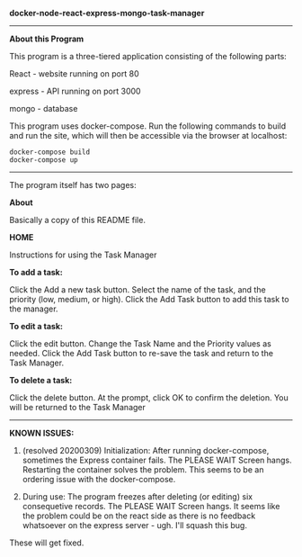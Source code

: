 **docker-node-react-express-mongo-task-manager**

************************************************************

**About this Program**

This program is a three-tiered application consisting of the following parts:


React - website running on port 80

express - API running on port 3000

mongo - database

This program uses docker-compose. Run the following commands to build and run the site, which will then be accessible via the browser at localhost:

    docker-compose build
    docker-compose up

************************************************************

The program itself has two pages:

**About**

Basically a copy of this README file.

**HOME**

Instructions for using the Task Manager

**To add a task:**

Click the Add a new task button.
Select the name of the task, and the priority (low, medium, or high).
Click the Add Task button to add this task to the manager.

**To edit a task:**

Click the edit button.
Change the Task Name and the Priority values as needed.
Click the Add Task button to re-save the task and return to the Task Manager.

**To delete a task:**

Click the delete button.
At the prompt, click OK to confirm the deletion.
You will be returned to the Task Manager


************************************************************


**KNOWN ISSUES:**

1) (resolved 20200309) Initialization: After running docker-compose, sometimes the Express container fails. The PLEASE WAIT Screen hangs. Restarting the container solves the problem. This seems to be an ordering issue with the docker-compose.

2) During use: The program freezes after deleting (or editing) six consequetive records. The PLEASE WAIT Screen hangs. It seems like the problem could be on the react side as there is no feedback whatsoever on the express server - ugh. I'll squash this bug.


These will get fixed.

